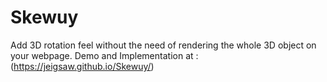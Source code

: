 # Skewuy
Add 3D rotation feel without the need of rendering the whole 3D object on your webpage.
Demo and Implementation at : (https://jeigsaw.github.io/Skewuy/)
